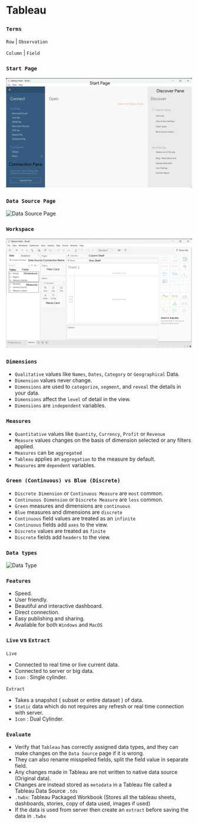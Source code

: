 # Tableau

### `Terms`

`Row` | `Observation` 

`Column` | `Field`

### `Start Page`
![Start Page](Image/StartPage.png)

### `Data Source Page`
![Data Source Page](Image/DataSource.png)

### `Workspace`
![Workspace](Image/TableauWorkspace.png)

### `Dimensions`  
- `Qualitative` values like `Names`, `Dates`, `Category` or `Geographical` Data.
-  `Dimension` values never change.
-  `Dimensions` are used to `categorize`, `segment`, and `reveal` the details in your data.
-  `Dimensions` affect the `level` of detail in the view. 
-  `Dimensions` are `independent` variables.

### `Measures`  
- `Quantitative` values like `Quantity`, `Currency`, `Profit` or `Revenue`
- `Measure` values changes on the basis of dimension selected or any filters applied.
- `Measures` can be `aggregated`
- `Tableau` applies an `aggregation` to the measure by default.
-  `Measures` are `dependent` variables.

### `Green (Continuous) vs Blue (Discrete)`
- `Discrete Dimension` or `Continuous Measure` are `most` common.
- `Continuous Dimension` or `Discrete Measure` are `less` common.
- `Green` measures and dimensions are `continuous`
- `Blue` measures and dimensions are `discrete`
- `Continuous` field values are treated as an `infinite`
- `Continuous` fields add `axes` to the view.
- `Discrete` values are treated as `finite` 
- `Discrete` fields add `headers` to the view.

### `Data types`
![Data Type](Image/DataType.png)

### `Features`
- Speed.
- User friendly.
- Beautiful and interactive dashboard.
- Direct connection.
- Easy publishing and sharing.
- Available for both `Windows` and `MacOS`

### `Live` vs `Extract`

`Live` 
- Connected to real time or live current data.
- Connected to server or big data.
- `Icon` : Single cylinder.

`Extract` 
- Takes a snapshot ( subset or entire dataset ) of data.
- `Static` data which do not requires any refresh or real time connection with server.
- `Icon` : Dual Cylinder.

### `Evaluate`

- Verify that `Tableau` has correctly assigned data types, and they can make changes on the `Data Source` page if it is wrong.
- They can also rename misspelled fields, split the field value in separate field.
- Any changes made in Tableau are not written to native data source (Original data).
- Changes are instead stored as `metadata` in a Tableau file called a Tableau Data Source `.tds`
- `.twbx`: Tableau Packaged Workbook (Stores all the tableau sheets, dashboards, stories, copy of data used, images if used)
- If the data is used from server then create an `extract` before saving the data in `.twbx`

